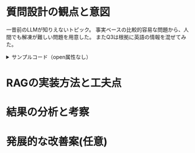 # 質問設計の観点と意図

一昔前のLLMが知りえないトピック。
事実ベースの比較的容易な問題から、人間でも解凍が難しい問題を用意した。
またQ3は根拠に英語の情報を混ぜてみた。

<details><summary>サンプルコード（open属性なし）</summary>

## Q1: アメリカ４７代大統領選はいつ開催され、誰と誰が最終候補で争い、誰が勝利したか？
## A1:
2024年11月5日にドナルド・トランプとカマラ・ハリスが争い、トランプが勝利した。
## 参考
https://www.jetro.go.jp/biz/areareports/2024/f1e171ff697a329b.html

## Q2: トランプの勝因を２つあげよ
## A2: 
経済政策：チップ収入を含めた広範な減税策
移民政策：「不法移民に職を奪われるとの懸念」がトランプ氏支持へと流れる決定打となった可能性がある。
## 参考
https://www.dlri.co.jp/report/dlri/399961.html

## Q3: 大統領就任式で示された優先事項４つとその概要を説明せよ
## A3:
「米国を再び安全に」「米国を再び手頃な価格でエネルギー大国に」「既得権益の一掃」「米国の価値の復活」概要は省略
## 参考
https://www.jetro.go.jp/biznews/2025/01/4b0b0bf68f782925.html
https://www.whitehouse.gov/briefings-statements/2025/01/president-trumps-america-first-priorities/

## Q4: トランプ政権の関税政策とは？また、その目的は？
## A4: 
相互関税を駆使して米国の主要な通商関係を再編しようとしている。相互関税とは二国間貿易の公平性を確保するため当事者双方が講じる措置。
トランプ氏と顧問らは、多くの貿易相手国が自国の輸出業者を米企業より競争優位に立たせているため、米国の製造業に不利益をもたらしていると指摘。米経済を関税の壁で囲えば、海外の生産者、あるいは海外で事業を展開する米企業が米国内に設備を設け米労働者を雇用するインセンティブが働き、中産階級空洞化の流れを変えられると主張する。
この戦略には、より最近になって明らかになった目的もある。減税のための財源確保だ。
## 参考
https://www.bloomberg.co.jp/news/articles/2025-02-14/SRNHTIT0AFB400

## Q5: 今後の政界情勢への影響？
## A5:
保護主義的な通商政策が、グローバル化した現代経済において必ずしも意図した効果を生まないことを示唆する。関税引き上げによる影響は実施国である米国において最も大きい。
こうしたサプライチェーンを利用して最終財を生産する企業の多くが多国籍企業であることを考えれば、関税政策によってある国のある産業に正の影響が出たとしても、その国の企業に正の影響が出るとは限らない。
## 参考
https://www.ide.go.jp/Japanese/IDEsquare/Eyes/2025/ISQ202520_006.html

</details>

# RAGの実装方法と工夫点
# 結果の分析と考察
# 発展的な改善案(任意)

